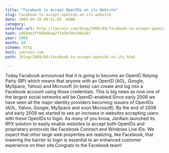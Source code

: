 ```yaml
---
title: "Facebook to Accept OpenIDs on its Website"
slug: facebook-to-accept-openids-on-its-website
date: 2009-04-28 00:51:03 -0500
category: 
external-url: http://janrain.com/blog/2009/04/facebook-to-accept-openids-on-its.html
hash: a9594a3ff09bdbaa2ffe5bf4b1991db7
year: 2009
month: 04
scheme: http
host: janrain.com
path: /blog/2009/04/facebook-to-accept-openids-on-its.html

---
```


Today Facebook announced that it is going to become an OpenID Relying Party (RP) which means that anyone with an OpenID (AOL, Google, MySpace, Yahoo) and Microsoft (in beta) can create and log into a Facebook account using those credentials. This is big news as now one of the largest social networks will be OpenID-enabled.Since early 2008 we have seen all the major identity providers becoming issuers of OpenIDs (AOL, Yahoo, Google, MySpace and soon Microsoft). By the end of 2008 and early 2009 we started to see an increase in websites accepting users with these OpenIDs to login. As many of you know, JanRain launched its RPX solution to easily enable websites to accept both OpenIDs and proprietary protocols like Facebook Connect and Windows Live IDs. We expect that other large web properties are realizing, like Facebook, that lowering the barrier to login is essential to an enhanced customer experience on their site.Congrats to the Facebook team!
